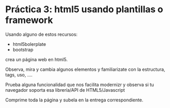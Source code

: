 # Práctica 3: html5 usando plantillas o framework

Usando alguno de estos recursos:
- html5bolerplate
- bootstrap

crea un página web en html5.

Observa, mira y cambia algunos elementos y familiarizate con la estructura, tags, uso, ....

Prueba alguna funcionalidad que nos facilita modernizr y observa si tu navegador soporta esa librería/API de HTML5/Javascript

Comprime toda la página y subela en la entrega correspondiente.